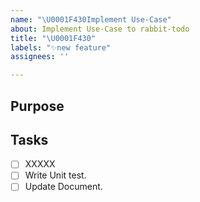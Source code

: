 ```yaml
---
name: "\U0001F430Implement Use-Case"
about: Implement Use-Case to rabbit-todo
title: "\U0001F430"
labels: "✨new feature"
assignees: ''

---
```


## Purpose


## Tasks
- [ ] XXXXX
- [ ] Write Unit test.
- [ ] Update Document.
